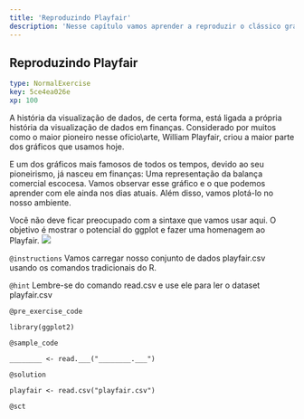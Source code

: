 ```yaml
---
title: 'Reproduzindo Playfair'
description: 'Nesse capítulo vamos aprender a reproduzir o clássico gráfico de William Playfair, considerado por muitos como o pai de todos os gráficos.'
---
```


## Reproduzindo Playfair

```yaml
type: NormalExercise
key: 5ce4ea026e
xp: 100
```

A história da visualização de dados, de certa forma, está ligada a própria história da visualização de dados em finanças. Considerado por muitos como o maior pioneiro nesse ofício\arte, William Playfair, criou a maior parte dos gráficos que usamos hoje. 

E um dos gráficos mais famosos de todos os tempos, devido ao seu pioneirismo, já nasceu em finanças: Uma representação da balança comercial escocesa. Vamos observar esse gráfico e o que podemos aprender com ele ainda nos dias atuais. Além disso, vamos plotá-lo no nosso ambiente. 

Você não deve ficar preocupado com a sintaxe que vamos usar aqui. O objetivo é mostrar o potencial do ggplot e fazer uma homenagem ao Playfair.
![](https://s3-sa-east-1.amazonaws.com/storagecursosfra/Screen+Shot+2019-01-21+at+12.53.13.png)



`@instructions`
Vamos carregar nosso conjunto de dados playfair.csv usando os comandos tradicionais do R.

`@hint`
Lembre-se do comando read.csv e use ele para ler o dataset playfair.csv

`@pre_exercise_code`
```{r}
library(ggplot2)		
```

`@sample_code`
```{r}
________ <- read.___("________.___")
```

`@solution`
```{r}
playfair <- read.csv("playfair.csv")
```

`@sct`
```{r}

```
